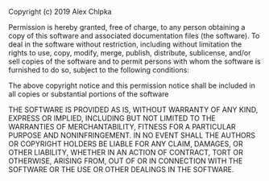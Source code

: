 Copyright (c) 2019 Alex Chlpka

Permission is hereby granted, free of charge, to any person obtaining a copy of this software and associated documentation files (the 
software). To deal in the software without restriction, including without limitation the rights to use, copy, modify, merge, publish, 
distribute, sublicense, and/or sell copies of the software and to permit persons with whom the software is furnished to do so, subject
to the following conditions: 

The above copyright notice and this permission notice shall be included in all copies or substantial portions of the software

THE SOFTWARE IS PROVIDED AS IS, WITHOUT WARRANTY OF ANY KIND, EXPRESS OR IMPLIED, INCLUDING BUT NOT LIMITED TO THE WARRANTIES OF 
MERCHANTABILITY, FITNESS FOR A PARTICULAR PURPOSE AND  NONINFRINGEMENT. IN NO EVENT SHALL THE AUTHORS OR COPYRIGHT HOLDERS BE LIABLE FOR ANY CLAIM, DAMAGES, OR OTHER LIABILITY, WHETHER IN AN ACTION OF CONTRACT, TORT OR OTHERWISE, ARISING FROM, OUT OF OR IN CONNECTION WITH THE SOFTWARE OR THE USE OR OTHER DEALINGS IN THE SOFTWARE.
